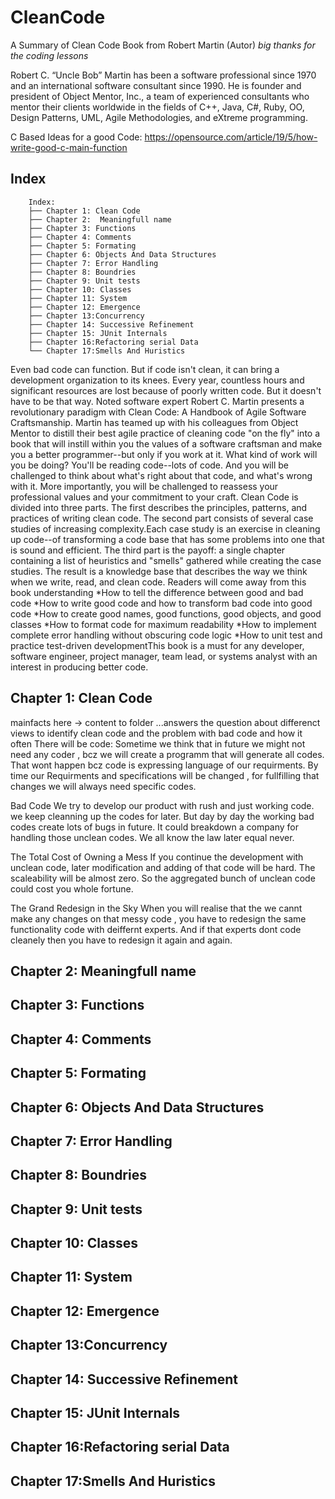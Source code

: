 # CleanCode
A Summary of Clean Code Book from Robert Martin (Autor) *big thanks for the coding lessons*

Robert C. “Uncle Bob” Martin has been a software professional since 1970 and an international software consultant since 1990. He is founder and president of Object Mentor, Inc., a team of experienced consultants who mentor their clients worldwide in the fields of C++, Java, C#, Ruby, OO, Design Patterns, UML, Agile Methodologies, and eXtreme programming.

C Based Ideas for a good Code: https://opensource.com/article/19/5/how-write-good-c-main-function

## Index
```
	Index:
	├── Chapter 1: Clean Code
	├── Chapter 2:  Meaningfull name
	├── Chapter 3: Functions
	├── Chapter 4: Comments
	├── Chapter 5: Formating
	├── Chapter 6: Objects And Data Structures
	├── Chapter 7: Error Handling
	├── Chapter 8: Boundries
	├── Chapter 9: Unit tests
	├── Chapter 10: Classes
	├── Chapter 11: System
	├── Chapter 12: Emergence 
	├── Chapter 13:Concurrency
	├── Chapter 14: Successive Refinement
	├── Chapter 15: JUnit Internals
	├── Chapter 16:Refactoring serial Data
	└── Chapter 17:Smells And Huristics
```
Even bad code can function. But if code isn't clean, it can bring a development organization to its knees. Every year, countless hours and significant resources are lost because of poorly written code. But it doesn't have to be that way. Noted software expert Robert C. Martin presents a revolutionary paradigm with Clean Code: A Handbook of Agile Software Craftsmanship. Martin has teamed up with his colleagues from Object Mentor to distill their best agile practice of cleaning code "on the fly" into a book that will instill within you the values of a software craftsman and make you a better programmer--but only if you work at it. What kind of work will you be doing? You'll be reading code--lots of code. And you will be challenged to think about what's right about that code, and what's wrong with it. More importantly, you will be challenged to reassess your professional values and your commitment to your craft. Clean Code is divided into three parts. The first describes the principles, patterns, and practices of writing clean code. The second part consists of several case studies of increasing complexity.Each case study is an exercise in cleaning up code--of transforming a code base that has some problems into one that is sound and efficient. The third part is the payoff: a single chapter containing a list of heuristics and "smells" gathered while creating the case studies. The result is a knowledge base that describes the way we think when we write, read, and clean code. Readers will come away from this book understanding *How to tell the difference between good and bad code *How to write good code and how to transform bad code into good code *How to create good names, good functions, good objects, and good classes *How to format code for maximum readability *How to implement complete error handling without obscuring code logic *How to unit test and practice test-driven developmentThis book is a must for any developer, software engineer, project manager, team lead, or systems analyst with an interest in producing better code.
## Chapter 1: Clean Code
mainfacts here -> content to folder
...answers the question about differenct views to identify clean code and the problem with bad code and how it often
There will be code:
Sometime we think that in future we might not need any coder , bcz we will create a programm that will generate all codes. That wont happen bcz code is expressing language of our requirments. By time our Requirments and specifications will be changed , for fullfilling that changes we will always need specific codes.

Bad Code
We try to develop our product with rush and just working code. we keep cleanning up the codes for later. But day by day the working bad codes create lots of bugs in future. It could breakdown a company for handling those unclean codes. We all know the law later equal never.

The Total Cost of Owning a Mess
If you continue the development with unclean code, later modification and adding of that code will be hard. The scaleability will be almost zero. So the aggregated bunch of unclean code could cost you whole fortune.

The Grand Redesign in the Sky
When you will realise that the we cannt make any changes on that messy code , you have to redesign the same functionality code with deiffernt experts. And if that experts dont code cleanely then you have to redesign it again and again.

## Chapter 2:  Meaningfull name
## Chapter 3: Functions
## Chapter 4: Comments
## Chapter 5: Formating
## Chapter 6: Objects And Data Structures
## Chapter 7: Error Handling
## Chapter 8: Boundries
## Chapter 9: Unit tests
## Chapter 10: Classes
## Chapter 11: System
## Chapter 12: Emergence 
## Chapter 13:Concurrency
## Chapter 14: Successive Refinement
## Chapter 15: JUnit Internals
## Chapter 16:Refactoring serial Data
## Chapter 17:Smells And Huristics
